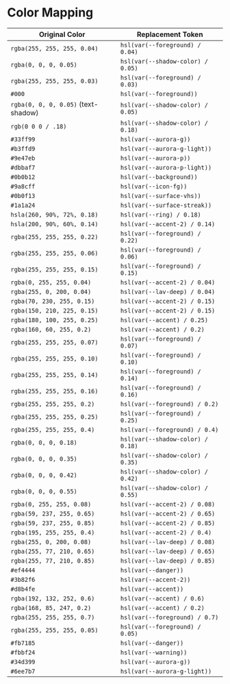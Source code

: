 # Color Mapping

| Original Color | Replacement Token |
| --- | --- |
| `rgba(255, 255, 255, 0.04)` | `hsl(var(--foreground) / 0.04)` |
| `rgba(0, 0, 0, 0.05)` | `hsl(var(--shadow-color) / 0.05)` |
| `rgba(255, 255, 255, 0.03)` | `hsl(var(--foreground) / 0.03)` |
| `#000` | `hsl(var(--foreground))` |
| `rgba(0, 0, 0, 0.05)` (text-shadow) | `hsl(var(--shadow-color) / 0.05)` |
| `rgb(0 0 0 / .18)` | `hsl(var(--shadow-color) / 0.18)` |
| `#33ff99` | `hsl(var(--aurora-g))` |
| `#b3ffd9` | `hsl(var(--aurora-g-light))` |
| `#9e47eb` | `hsl(var(--aurora-p))` |
| `#dbbaf7` | `hsl(var(--aurora-p-light))` |
| `#0b0b12` | `hsl(var(--background))` |
| `#9a8cff` | `hsl(var(--icon-fg))` |
| `#0b0f13` | `hsl(var(--surface-vhs))` |
| `#1a1a24` | `hsl(var(--surface-streak))` |
| `hsla(260, 90%, 72%, 0.18)` | `hsl(var(--ring) / 0.18)` |
| `hsla(200, 90%, 60%, 0.14)` | `hsl(var(--accent-2) / 0.14)` |
| `rgba(255, 255, 255, 0.22)` | `hsl(var(--foreground) / 0.22)` |
| `rgba(255, 255, 255, 0.06)` | `hsl(var(--foreground) / 0.06)` |
| `rgba(255, 255, 255, 0.15)` | `hsl(var(--foreground) / 0.15)` |
| `rgba(0, 255, 255, 0.04)` | `hsl(var(--accent-2) / 0.04)` |
| `rgba(255, 0, 200, 0.04)` | `hsl(var(--lav-deep) / 0.04)` |
| `rgba(70, 230, 255, 0.15)` | `hsl(var(--accent-2) / 0.15)` |
| `rgba(150, 210, 225, 0.15)` | `hsl(var(--accent-2) / 0.15)` |
| `rgba(180, 100, 255, 0.25)` | `hsl(var(--accent) / 0.25)` |
| `rgba(160, 60, 255, 0.2)` | `hsl(var(--accent) / 0.2)` |
| `rgba(255, 255, 255, 0.07)` | `hsl(var(--foreground) / 0.07)` |
| `rgba(255, 255, 255, 0.10)` | `hsl(var(--foreground) / 0.10)` |
| `rgba(255, 255, 255, 0.14)` | `hsl(var(--foreground) / 0.14)` |
| `rgba(255, 255, 255, 0.16)` | `hsl(var(--foreground) / 0.16)` |
| `rgba(255, 255, 255, 0.2)` | `hsl(var(--foreground) / 0.2)` |
| `rgba(255, 255, 255, 0.25)` | `hsl(var(--foreground) / 0.25)` |
| `rgba(255, 255, 255, 0.4)` | `hsl(var(--foreground) / 0.4)` |
| `rgba(0, 0, 0, 0.18)` | `hsl(var(--shadow-color) / 0.18)` |
| `rgba(0, 0, 0, 0.35)` | `hsl(var(--shadow-color) / 0.35)` |
| `rgba(0, 0, 0, 0.42)` | `hsl(var(--shadow-color) / 0.42)` |
| `rgba(0, 0, 0, 0.55)` | `hsl(var(--shadow-color) / 0.55)` |
| `rgba(0, 255, 255, 0.08)` | `hsl(var(--accent-2) / 0.08)` |
| `rgba(59, 237, 255, 0.65)` | `hsl(var(--accent-2) / 0.65)` |
| `rgba(59, 237, 255, 0.85)` | `hsl(var(--accent-2) / 0.85)` |
| `rgba(195, 255, 255, 0.4)` | `hsl(var(--accent-2) / 0.4)` |
| `rgba(255, 0, 200, 0.08)` | `hsl(var(--lav-deep) / 0.08)` |
| `rgba(255, 77, 210, 0.65)` | `hsl(var(--lav-deep) / 0.65)` |
| `rgba(255, 77, 210, 0.85)` | `hsl(var(--lav-deep) / 0.85)` |
| `#ef4444` | `hsl(var(--danger))` |
| `#3b82f6` | `hsl(var(--accent-2))` |
| `#d8b4fe` | `hsl(var(--accent))` |
| `rgba(192, 132, 252, 0.6)` | `hsl(var(--accent) / 0.6)` |
| `rgba(168, 85, 247, 0.2)` | `hsl(var(--accent) / 0.2)` |
| `rgba(255, 255, 255, 0.7)` | `hsl(var(--foreground) / 0.7)` |
| `rgba(255, 255, 255, 0.05)` | `hsl(var(--foreground) / 0.05)` |
| `#fb7185` | `hsl(var(--danger))` |
| `#fbbf24` | `hsl(var(--warning))` |
| `#34d399` | `hsl(var(--aurora-g))` |
| `#6ee7b7` | `hsl(var(--aurora-g-light))` |
